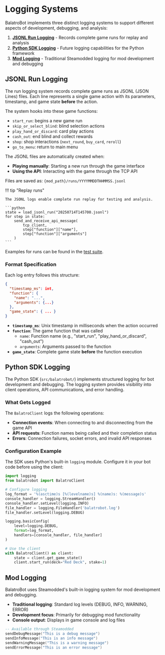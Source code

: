 # Logging Systems

BalatroBot implements three distinct logging systems to support different aspects of development, debugging, and analysis:

1. [**JSONL Run Logging**](#jsonl-run-logging) - Records complete game runs for replay and analysis
2. [**Python SDK Logging**](#python-sdk-logging) - Future logging capabilities for the Python framework
3. [**Mod Logging**](#mod-logging) - Traditional Steamodded logging for mod development and debugging

## JSONL Run Logging

The run logging system records complete game runs as JSONL (JSON Lines) files. Each line represents a single game action with its parameters, timestamp, and game state **before** the action.

The system hooks into these game functions:

- `start_run`: begins a new game run
- `skip_or_select_blind`: blind selection actions
- `play_hand_or_discard`: card play actions
- `cash_out`: end blind and collect rewards
- `shop`: shop interactions (`next_round`, `buy_card`, `reroll`)
- `go_to_menu`: return to main menu

The JSONL files are automatically created when:

- **Playing manually**: Starting a new run through the game interface
- **Using the API**: Interacting with the game through the TCP API

Files are saved as: `{mod_path}/runs/YYYYMMDDTHHMMSS.jsonl`

!!! tip "Replay runs"

    The JSONL logs enable complete run replay for testing and analysis.

    ```python
    state = load_jsonl_run("20250714T145700.jsonl")
    for step in state:
        send_and_receive_api_message(
            tcp_client,
            step["function"]["name"],
            step["function"]["arguments"]
        )
    ```

Examples for runs can be found in the [test suite](https://github.com/S1M0N38/balatrobot/tree/main/tests/runs).

### Format Specification

Each log entry follows this structure:

```json
{
  "timestamp_ms": int,
  "function": {
    "name": "...",
    "arguments": {...}
  },
  "game_state": { ... }
}
```

- **`timestamp_ms`**: Unix timestamp in milliseconds when the action occurred
- **`function`**: The game function that was called
  - `name`: Function name (e.g., "start_run", "play_hand_or_discard", "cash_out")
  - `arguments`: Arguments passed to the function
- **`game_state`**: Complete game state **before** the function execution

## Python SDK Logging

The Python SDK (`src/balatrobot/`) implements structured logging for bot development and debugging. The logging system provides visibility into client operations, API communications, and error handling.

### What Gets Logged

The `BalatroClient` logs the following operations:

- **Connection events**: When connecting to and disconnecting from the game API
- **API requests**: Function names being called and their completion status
- **Errors**: Connection failures, socket errors, and invalid API responses

### Configuration Example

The SDK uses Python's built-in `logging` module. Configure it in your bot code before using the client:

```python
import logging
from balatrobot import BalatroClient

# Configure logging
log_format = '%(asctime)s [%(levelname)s] %(name)s: %(message)s'
console_handler = logging.StreamHandler()
console_handler.setLevel(logging.INFO)
file_handler = logging.FileHandler('balatrobot.log')
file_handler.setLevel(logging.DEBUG)

logging.basicConfig(
    level=logging.DEBUG,
    format=log_format,
    handlers=[console_handler, file_handler]
)

# Use the client
with BalatroClient() as client:
    state = client.get_game_state()
    client.start_run(deck="Red Deck", stake=1)
```

## Mod Logging

BalatroBot uses Steamodded's built-in logging system for mod development and debugging.

- **Traditional logging**: Standard log levels (DEBUG, INFO, WARNING, ERROR)
- **Development focus**: Primarily for debugging mod functionality
- **Console output**: Displays in game console and log files

```lua
-- Available through Steamodded
sendDebugMessage("This is a debug message")
sendInfoMessage("This is an info message")
sendWarningMessage("This is a warning message")
sendErrorMessage("This is an error message")
```
